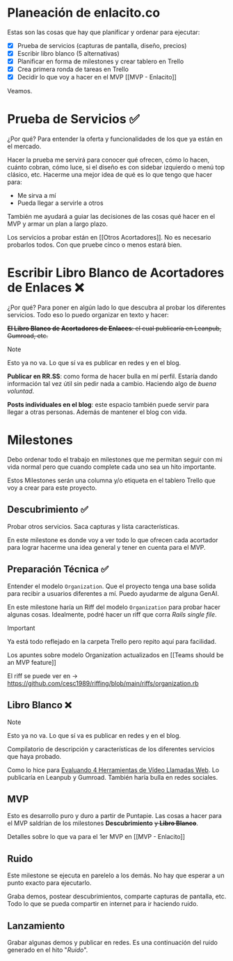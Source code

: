 # Planeación de enlacito.co

Estas son las cosas que hay que planificar y ordenar para ejecutar:

- [x] Prueba de servicios (capturas de pantalla, diseño, precios)
- [x] Escribir libro blanco (5 alternativas)
- [x] Planificar en forma de milestones y crear tablero en Trello
- [x] Crea primera ronda de tareas en Trello
- [x] Decidir lo que voy a hacer en el MVP [[MVP - Enlacito]]

Veamos.

#  Prueba de Servicios ✅

¿Por qué? Para entender la oferta y funcionalidades de los que ya están en el mercado.

Hacer la prueba me servirá para conocer qué ofrecen, cómo lo hacen, cuánto cobran, cómo luce, si el diseño es con sidebar izquierdo o menú top clásico, etc. Hacerme una mejor idea de qué es lo que tengo que hacer para:

- Me sirva a mí
- Pueda llegar a servirle a otros

También me ayudará a guiar las decisiones de las cosas qué hacer en el MVP y armar un plan a largo plazo.

Los servicios a probar están en [[Otros Acortadores]]. No es necesario probarlos todos. Con que pruebe cinco o menos estará bien.

# Escribir Libro Blanco de Acortadores de Enlaces ❌

¿Por qué? Para poner en algún lado lo que descubra al probar los diferentes servicios. Todo eso lo puedo organizar en texto y hacer:

~~**El Libro Blanco de Acortadores de Enlaces**: el cual publicaría en Leanpub, Gumroad, etc.~~

> [!Note]
> Esto ya no va. Lo que sí va es publicar en redes y en el blog.

**Publicar en RR.SS**: como forma de hacer bulla en mí perfil. Estaría dando información tal vez útil sin pedir nada a cambio. Haciendo algo de _buena voluntad_.

**Posts individuales en el blog**: este espacio también puede servir para llegar a otras personas. Además de mantener el blog con vida.

# Milestones

Debo ordenar todo el trabajo en milestones que me permitan seguir con mi vida normal pero que cuando complete cada uno sea un hito importante.

Estos Milestones serán una columna y/o etiqueta en el tablero Trello que voy a crear para este proyecto.

## Descubrimiento ✅

Probar otros servicios. Saca capturas y lista características.

En este milestone es donde voy a ver todo lo que ofrecen cada acortador para lograr hacerme una idea general y tener en cuenta para el MVP.

## Preparación Técnica ✅

Entender el modelo `Organization`. Que el proyecto tenga una base solida para recibir a usuarios diferentes a mí. Puedo ayudarme de alguna GenAI.

En este milestone haría un Riff del modelo `Organization` para probar hacer algunas cosas. Idealmente, podré hacer un riff que corra *Rails single file*.

> [!Important]
> Ya está todo reflejado en la carpeta Trello pero repito aquí para facilidad.
>
> Los apuntes sobre modelo Organization actualizados en [[Teams should be an MVP feature]]
>
> El riff se puede ver en -> https://github.com/cesc1989/riffing/blob/main/riffs/organization.rb

## Libro Blanco ❌

> [!Note]
> Esto ya no va. Lo que sí va es publicar en redes y en el blog.

Compilatorio de descripción y características de los diferentes servicios que haya probado.

Como lo hice para [Evaluando 4 Herramientas de Vídeo Llamadas Web](https://github.com/devaspros/evaluacion-video-llamada-web). Lo publicaría en Leanpub y Gumroad. También haría bulla en redes sociales.

## MVP

Esto es desarrollo puro y duro a partir de Puntapie. Las cosas a hacer para el MVP saldrían de los milestones **Descubrimiento** ~~y **Libro Blanco**~~.

Detalles sobre lo que va para el 1er MVP en [[MVP - Enlacito]]

## Ruido

Este milestone se ejecuta en parelelo a los demás. No hay que esperar a un punto exacto para ejecutarlo.

Graba demos, postear descubrimientos, comparte capturas de pantalla, etc. Todo lo que se pueda compartir en internet para ir haciendo ruido.

## Lanzamiento

Grabar algunas demos y publicar en redes. Es una continuación del ruido generado en el hito "*Ruido*".
